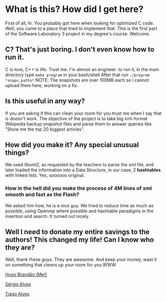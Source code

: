 # What is this? How did I get here?
First of all, hi. You probably got here when looking for optimized C code. Well, you came to a place that tried to implement that.
This is the first part of the Software Laboratory 3 project in my degree's course. Welcome.

## C? That's just boring. I don't even know how to run it.
C is love, C++ is life. Trust me. I'm almost an engineer.
to run it, in the main directory type `make program` in your bash/shell
After that run `./program *snaps_paths*` NOTE: The snapshots are over 100MB each so i cannot upload them here, working on a fix.

## Is this useful in any way?
If you are asking if this can clean your room for you trust me when I say that is doesn't work.
The objective of the project is to take big xml-format Wikipedia backup snapshot files and parse them to answer queries like "Show me the top 20 biggest articles".

## How did you make it? Any special unusual things?
We used libxml2, as requested by the teachers to parse the xml file, and later loaded the information into a Data Structure, in our case, 2 **hashtables** with linked lists. Yes, soooooo original.

### How in the hell did you make the process of 4M lines of xml smooth and fast as the Flash?
We asked him how, he is a nice guy.
We tried to reduce time as much as possible, using Openmp where possible and hashtable paradigms in the insertion and search. It turned out nicely.

## Well I need to donate my entire savings to the authors! This changed my life! Can I know who they are?
Well, thank these guys. They are awesome. And keep your money, wast it on something that cleans up your room for you.WWW 

[Hugo Brandão (Me!)](https://github.com/jhugobb)

[Sérgio Alves](https://github.com/a-sac)

[Tiago Alves](https://github.com/tdaa)
